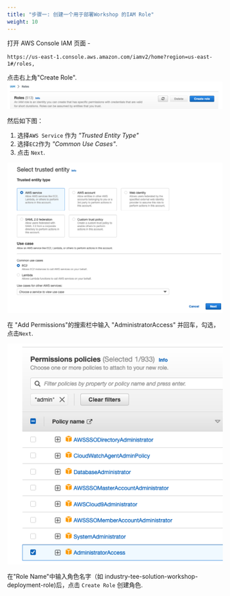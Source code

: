 ```yaml
---
title: "步骤一: 创建一个用于部署Workshop 的IAM Role"
weight: 10
---
```


打开 AWS Console IAM 页面 - <br/>

```
https://us-east-1.console.aws.amazon.com/iamv2/home?region=us-east-1#/roles,
```

点击右上角"Create Role". <br/>
![Create Role](/static/prerequisite-step-1-iam-role.png)

然后如下图：

1) 选择`AWS Service` 作为 *"Trusted Entity Type"*
2) 选择`EC2`作为 *"Common Use Cases"*.
3) 点击 `Next`.

![Trusted Entity](/static/prerequisite-step-1-iam-role-2.png)

在 "Add Permissions"的搜索栏中输入 "AdministratorAccess" 并回车，勾选，点击`Next`.

![Permission](/static/prerequisite-step-1-iam-role-3.png)

在"Role Name"中输入角色名字（如 industry-tee-solution-workshop-deployment-role)后，点击 `Create Role` 创建角色.
